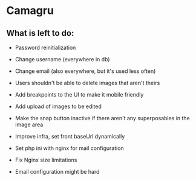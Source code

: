 # Camagru

## What is left to do:

- Password reinitialization
- Change username (everywhere in db)
- Change email (also everywhere, but it's used less often)
- Users shouldn't be able to delete images that aren't theirs

- Add breakpoints to the UI to make it mobile friendly

- Add upload of images to be edited
- Make the snap button inactive if there aren't any superposables in the image area

- Improve infra, set front baseUrl dynamically
- Set php ini with nginx for mail configuration
- Fix Nginx size limitations
- Email configuration might be hard